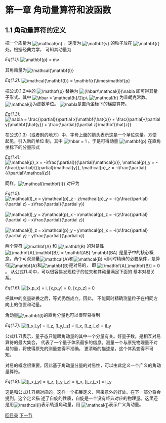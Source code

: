 <h1 id="第一章-角动量算符和波函数">第一章 角动量算符和波函数</h1>
<h2 id="角动量算符的定义">1.1 角动量算符的定义</h2>
<p>把一个质量为 <img style="vertical-align:middle" src="http://chart.apis.google.com/chart?cht=tx&amp;chl=%5Cmathcal%7Bm%7D" alt="\mathcal{m}" title="\mathcal{m}" /> ，速度为 <img style="vertical-align:middle" src="http://chart.apis.google.com/chart?cht=tx&amp;chl=%5Cmathbf%7Bv%7D" alt="\mathbf{v}" title="\mathbf{v}" /> 的粒子放在 <img style="vertical-align:middle" src="http://chart.apis.google.com/chart?cht=tx&amp;chl=%5Cmathbf%7Br%7D" alt="\mathbf{r}" title="\mathbf{r}" /> 处。根据经典力学， 可知其动量为</p>
<p><em>Eq(1.1):</em> <img style="vertical-align:middle" src="http://chart.apis.google.com/chart?cht=tx&amp;chl=%5Cmathbf%7Bp%7D%20%3D%20mv" alt="\mathbf{p} = mv" title="\mathbf{p} = mv" /></p>
<p>其角动量为<img style="vertical-align:middle" src="http://chart.apis.google.com/chart?cht=tx&amp;chl=%5Cmathcal%7B%5Cmathbf%7Bl%7D%7D" alt="\mathcal{\mathbf{l}}" title="\mathcal{\mathbf{l}}" /></p>
<p><em>Eq(1.2):</em> <img style="vertical-align:middle" src="http://chart.apis.google.com/chart?cht=tx&amp;chl=%5Cmathcal%7B%5Cmathbf%7Bl%7D%7D%20%3D%20%5Cmathbf%7Br%7D%5Ctimes%5Cmathbf%7Bp%7D" alt="\mathcal{\mathbf{l}} = \mathbf{r}\times\mathbf{p}" title="\mathcal{\mathbf{l}} = \mathbf{r}\times\mathbf{p}" /></p>
<p>把公式(1.2)中的 <img style="vertical-align:middle" src="http://chart.apis.google.com/chart?cht=tx&amp;chl=%5Cmathbf%7Bp%7D" alt="\mathbf{p}" title="\mathbf{p}" /> 替换为 <img style="vertical-align:middle" src="http://chart.apis.google.com/chart?cht=tx&amp;chl=%28%5Chbar%2F%5Cmathcal%7Bi%7D%29%5Cnabla" alt="(\hbar/\mathcal{i})\nabla" title="(\hbar/\mathcal{i})\nabla" /> 即可得其量子形式。其中 <img style="vertical-align:middle" src="http://chart.apis.google.com/chart?cht=tx&amp;chl=%5Chbar%20%3D%20%5Cmathcal%7Bh%7D%2F2%5Cpi" alt="\hbar = \mathcal{h}/2\pi" title="\hbar = \mathcal{h}/2\pi" />, <img style="vertical-align:middle" src="http://chart.apis.google.com/chart?cht=tx&amp;chl=%5Cmathcal%7Bh%7D" alt="\mathcal{h}" title="\mathcal{h}" /> 为普朗克常数。<img style="vertical-align:middle" src="http://chart.apis.google.com/chart?cht=tx&amp;chl=%5Cmathcal%7Bi%7D" alt="\mathcal{i}" title="\mathcal{i}" />为虚数单位。 <img style="vertical-align:middle" src="http://chart.apis.google.com/chart?cht=tx&amp;chl=%5Cnabla" alt="\nabla" title="\nabla" />是直角坐标下的梯度算符。</p>
<p><em>Eq(1.3):</em> <img style="vertical-align:middle" src="http://chart.apis.google.com/chart?cht=tx&amp;chl=%5Cnabla%20%3D%20%5Cfrac%7B%5Cpartial%7D%7B%5Cpartial%20x%7D%5Cmathbf%7B%5Chat%7Bx%7D%7D%20%2B%20%20%20%20%20%20%20%20%20%20%20%20%20%20%20%20%20%20%20%20%20%20%5Cfrac%7B%5Cpartial%7D%7B%5Cpartial%20y%7D%5Cmathbf%7B%5Chat%7By%7D%7D%20%2B%20%20%20%20%20%20%20%20%20%20%20%20%20%20%20%20%20%20%20%20%20%20%5Cfrac%7B%5Cpartial%7D%7B%5Cpartial%20z%7D%5Cmathbf%7B%5Chat%7Bz%7D%7D" alt="\nabla = \frac{\partial}{\partial x}\mathbf{\hat{x}} +                      \frac{\partial}{\partial y}\mathbf{\hat{y}} +                      \frac{\partial}{\partial z}\mathbf{\hat{z}}" title="\nabla = \frac{\partial}{\partial x}\mathbf{\hat{x}} +                      \frac{\partial}{\partial y}\mathbf{\hat{y}} +                      \frac{\partial}{\partial z}\mathbf{\hat{z}}" /></p>
<p>在公式(1.3)（或者别的地方）中，字母上面的箭头表示这是一个单位矢量。方便起见，引入新的单位 制，其中 <img style="vertical-align:middle" src="http://chart.apis.google.com/chart?cht=tx&amp;chl=%5Chbar%20%3D%201" alt="\hbar = 1" title="\hbar = 1" /> 。于是可得动量 <img style="vertical-align:middle" src="http://chart.apis.google.com/chart?cht=tx&amp;chl=%5Cmathbf%7Bp%7D" alt="\mathbf{p}" title="\mathbf{p}" /> 在直角坐标下的分量形式</p>
<p><em>Eq(1.4):</em> <img style="vertical-align:middle" src="http://chart.apis.google.com/chart?cht=tx&amp;chl=%5Cmathcal%7Bp%7D_x%20%3D%20-i%5Cfrac%7B%5Cpartial%7D%7B%7B%5Cpartial%7D%5Cmathcal%7Bx%7D%7D%2C%20%20%20%20%20%20%20%20%20%20%20%20%20%5Cmathcal%7Bp%7D_y%20%3D%20-i%5Cfrac%7B%5Cpartial%7D%7B%7B%5Cpartial%7D%5Cmathcal%7By%7D%7D%2C%20%20%20%20%20%20%20%20%20%20%20%20%20%5Cmathcal%7Bp%7D_z%20%3D%20-i%5Cfrac%7B%5Cpartial%7D%7B%7B%5Cpartial%7D%5Cmathcal%7Bz%7D%7D" alt="\mathcal{p}_x = -i\frac{\partial}{{\partial}\mathcal{x}},             \mathcal{p}_y = -i\frac{\partial}{{\partial}\mathcal{y}},             \mathcal{p}_z = -i\frac{\partial}{{\partial}\mathcal{z}}" title="\mathcal{p}_x = -i\frac{\partial}{{\partial}\mathcal{x}},             \mathcal{p}_y = -i\frac{\partial}{{\partial}\mathcal{y}},             \mathcal{p}_z = -i\frac{\partial}{{\partial}\mathcal{z}}" /></p>
<p>同样，<img style="vertical-align:middle" src="http://chart.apis.google.com/chart?cht=tx&amp;chl=%5Cmathcal%7B%5Cmathbf%7Bl%7D%7D" alt="\mathcal{\mathbf{l}}" title="\mathcal{\mathbf{l}}" /> 对应为</p>
<p><em>Eq(1.5):</em> <br /><img style="vertical-align:middle" src="http://chart.apis.google.com/chart?cht=tx&amp;chl=%5Cmathcal%7Bl%7D_x%20%3D%20y%5Cmathcal%7Bp%7D_z%20-%20z%5Cmathcal%7Bp%7D_y%20%3D%0A%20%20%20%20%20%20%20%20%20%20%20%20%20%20%20%20%20%20-i%28y%5Cfrac%7B%5Cpartial%7D%7B%5Cpartial%20z%7D%20-%20z%5Cfrac%7B%5Cpartial%7D%7B%5Cpartial%20y%7D%29" alt="\mathcal{l}_x = y\mathcal{p}_z - z\mathcal{p}_y =
                  -i(y\frac{\partial}{\partial z} - z\frac{\partial}{\partial y})" title="\mathcal{l}_x = y\mathcal{p}_z - z\mathcal{p}_y =
                  -i(y\frac{\partial}{\partial z} - z\frac{\partial}{\partial y})" /><br /> <br /><img style="vertical-align:middle" src="http://chart.apis.google.com/chart?cht=tx&amp;chl=%5Cmathcal%7Bl%7D_y%20%3D%20z%5Cmathcal%7Bp%7D_x%20-%20x%5Cmathcal%7Bp%7D_z%20%3D%0A%20%20%20%20%20%20%20%20%20%20%20%20%20%20%20%20%20%20-i%28z%5Cfrac%7B%5Cpartial%7D%7B%5Cpartial%20x%7D%20-%20x%5Cfrac%7B%5Cpartial%7D%7B%5Cpartial%20z%7D%29" alt="\mathcal{l}_y = z\mathcal{p}_x - x\mathcal{p}_z =
                  -i(z\frac{\partial}{\partial x} - x\frac{\partial}{\partial z})" title="\mathcal{l}_y = z\mathcal{p}_x - x\mathcal{p}_z =
                  -i(z\frac{\partial}{\partial x} - x\frac{\partial}{\partial z})" /><br /> <br /><img style="vertical-align:middle" src="http://chart.apis.google.com/chart?cht=tx&amp;chl=%5Cmathcal%7Bl%7D_z%20%3D%20x%5Cmathcal%7Bp%7D_y%20-%20y%5Cmathcal%7Bp%7D_x%20%3D%0A%20%20%20%20%20%20%20%20%20%20%20%20%20%20%20%20%20%20-i%28x%5Cfrac%7B%5Cpartial%7D%7B%5Cpartial%20y%7D%20-%20y%5Cfrac%7B%5Cpartial%7D%7B%5Cpartial%20x%7D%29" alt="\mathcal{l}_z = x\mathcal{p}_y - y\mathcal{p}_x =
                  -i(x\frac{\partial}{\partial y} - y\frac{\partial}{\partial x})" title="\mathcal{l}_z = x\mathcal{p}_y - y\mathcal{p}_x =
                  -i(x\frac{\partial}{\partial y} - y\frac{\partial}{\partial x})" /><br /></p>
<p>两个算符 <img style="vertical-align:middle" src="http://chart.apis.google.com/chart?cht=tx&amp;chl=%5Cmathbf%7BA%7D" alt="\mathbf{A}" title="\mathbf{A}" /> 和 <img style="vertical-align:middle" src="http://chart.apis.google.com/chart?cht=tx&amp;chl=%5Cmathbf%7BB%7D" alt="\mathbf{B}" title="\mathbf{B}" /> 的对易性 <img style="vertical-align:middle" src="http://chart.apis.google.com/chart?cht=tx&amp;chl=%5B%5Cmathbf%7BA%7D%2C%5Cmathbf%7BB%7D%5D%20%3D%20%5Cmathbf%7BAB%7D-%5Cmathbf%7BBA%7D" alt="[\mathbf{A},\mathbf{B}] = \mathbf{AB}-\mathbf{BA}" title="[\mathbf{A},\mathbf{B}] = \mathbf{AB}-\mathbf{BA}" /> 是量子中的核心概念。两个可观测量<img style="vertical-align:middle" src="http://chart.apis.google.com/chart?cht=tx&amp;chl=%5Cmathcal%7BA%7D" alt="\mathcal{A}" title="\mathcal{A}" />和<img style="vertical-align:middle" src="http://chart.apis.google.com/chart?cht=tx&amp;chl=%5Cmathcal%7BB%7D" alt="\mathcal{B}" title="\mathcal{B}" /> 可同时精确的必要条件，是算符<img style="vertical-align:middle" src="http://chart.apis.google.com/chart?cht=tx&amp;chl=%5Cmathbf%7BA%7D" alt="\mathbf{A}" title="\mathbf{A}" />和<img style="vertical-align:middle" src="http://chart.apis.google.com/chart?cht=tx&amp;chl=%5Cmathbf%7BB%7D" alt="\mathbf{B}" title="\mathbf{B}" />是对易的， 即 <img style="vertical-align:middle" src="http://chart.apis.google.com/chart?cht=tx&amp;chl=%5B%5Cmathbf%7BA%7D%2C%5Cmathbf%7BB%7D%5D%20%3D%200" alt="[\mathbf{A},\mathbf{B}] = 0" title="[\mathbf{A},\mathbf{B}] = 0" />。 从公式(1.4)中，可以很容易发现粒子的位矢和其动量满足下面的 基本对易关系。</p>
<p><em>Eq(1.6):</em> <img style="vertical-align:middle" src="http://chart.apis.google.com/chart?cht=tx&amp;chl=%5Bx%2Cp_x%5D%20%3D%20i%2C%20%5Bx%2Cp_y%5D%20%3D%200%2C%20%5Bx%2Cp_z%5D%20%3D%200" alt="[x,p_x] = i, [x,p_y] = 0, [x,p_z] = 0" title="[x,p_x] = i, [x,p_y] = 0, [x,p_z] = 0" /></p>
<p>把其中的变量轮换之后，等式仍然成立。因此， 不能同时精确测量粒子在相同方向上的位置和动量。</p>
<p>角动量<img style="vertical-align:middle" src="http://chart.apis.google.com/chart?cht=tx&amp;chl=%5Cmathbf%7Bl%7D" alt="\mathbf{l}" title="\mathbf{l}" />的直角分量也可以很容易得到</p>
<p><em>Eq(1.7):</em> <img style="vertical-align:middle" src="http://chart.apis.google.com/chart?cht=tx&amp;chl=%5Bl_x%2Cl_y%5D%20%3D%20il_z%2C%20%5Bl_y%2Cl_z%5D%20%3D%20il_x%2C%20%5Bl_z%2Cl_x%5D%20%3D%20il_y" alt="[l_x,l_y] = il_z, [l_y,l_z] = il_x, [l_z,l_x] = il_y" title="[l_x,l_y] = il_z, [l_y,l_z] = il_x, [l_z,l_x] = il_y" /></p>
<p>公式(1.7)表示，量子态只能跟角动量的其中一个分量有关。好量子数，是相互对易算符的最大集合， 代表了一个量子体系最多的信息。测量一个与原先物理量不对易的量，将使得原先的测量变得不准确。 更清晰的描述是，这个体系变得不可知。</p>
<p>对易的概念很重要，因此基于角动量分量的对易性，可以由此定义一个广义的角动量算符。</p>
<p><em>Eq(1.8):</em> <img style="vertical-align:middle" src="http://chart.apis.google.com/chart?cht=tx&amp;chl=%5Bj_x%2Cj_y%5D%20%3D%20ij_z%2C%20%5Bj_y%2Cj_z%5D%20%3D%20ij_x%2C%20%5Bj_z%2Cj_x%5D%20%3D%20ij_y" alt="[j_x,j_y] = ij_z, [j_y,j_z] = ij_x, [j_z,j_x] = ij_y" title="[j_x,j_y] = ij_z, [j_y,j_z] = ij_x, [j_z,j_x] = ij_y" /></p>
<p>这是和公式(1.7)相对应的。这样一个拓展定义，带来意外的好处。在下一部分将会提到，这个定义描 述了自旋的性质，自旋是一个没有经典对应的物理量。这里还是用<img style="vertical-align:middle" src="http://chart.apis.google.com/chart?cht=tx&amp;chl=%5Cmathcal%7Bl%7D" alt="\mathcal{l}" title="\mathcal{l}" />表示轨道角动量，用 <img style="vertical-align:middle" src="http://chart.apis.google.com/chart?cht=tx&amp;chl=%5Cmathcal%7Bj%7D" alt="\mathcal{j}" title="\mathcal{j}" />表示广义角动量。</p>
<p><a href="../catalogue.md">回目录</a> <a href="./chapter-1.2.md">下一节</a></p>
